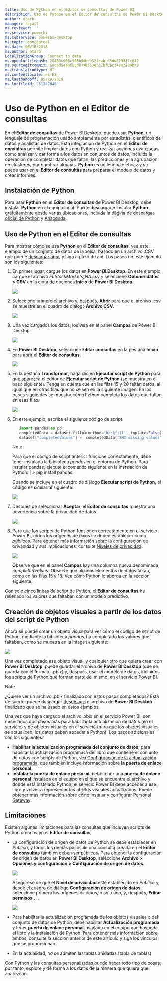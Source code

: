```yaml
---
title: Uso de Python en el Editor de consultas de Power BI
description: Uso de Python en el Editor de consultas de Power BI Desktop para realizar análisis avanzados
author: otarb
manager: rajatt
ms.reviewer: ''
ms.service: powerbi
ms.subservice: powerbi-desktop
ms.topic: conceptual
ms.date: 06/18/2018
ms.author: otarb
LocalizationGroup: Connect to data
ms.openlocfilehash: 28463c065c965b90beb32feabcd5de029311c612
ms.sourcegitcommit: 60dad5aa0d85db790553e537bf8ac34ee3289ba3
ms.translationtype: MT
ms.contentlocale: es-ES
ms.lasthandoff: 05/29/2019
ms.locfileid: "61287848"
---
```

# <a name="using-python-in-query-editor"></a>Uso de Python en el Editor de consultas
En el **Editor de consultas** de Power BI Desktop, puede usar **Python**, un lenguaje de programación usado ampliamente por estadistas, científicos de datos y analistas de datos. Esta integración de Python en el **Editor de consultas** permite limpiar datos con Python y realizar acciones avanzadas, como analizar y dar forma a los datos en conjuntos de datos, incluida la operación de completar datos que faltan, las predicciones y la agrupación en clústeres, por nombrar algunas. **Python** es un lenguaje eficaz y se puede usar en el **Editor de consultas** para preparar el modelo de datos y crear informes.

## <a name="installing-python"></a>Instalación de Python
Para usar **Python** en el **Editor de consultas** de Power BI Desktop, debe instalar **Python** en el equipo local. Puede descargar e instalar **Python** gratuitamente desde varias ubicaciones, incluida la [página de descargas oficial de Python](https://www.python.org/) y [Anaconda](https://anaconda.org/anaconda/python/).

## <a name="using-python-in-query-editor"></a>Uso de Python en el Editor de consultas
Para mostrar cómo se usa **Python** en el **Editor de consultas**, vea este ejemplo de un conjunto de datos de la bolsa, basado en un archivo .CSV que puede [descargar aquí](http://download.microsoft.com/download/F/8/A/F8AA9DC9-8545-4AAE-9305-27AD1D01DC03/EuStockMarkets_NA.csv), y siga a partir de ahí. Los pasos de este ejemplo son los siguientes:

1. En primer lugar, cargue los datos en **Power BI Desktop**. En este ejemplo, cargue el archivo *EuStockMarkets_NA.csv* y seleccione **Obtener datos > CSV** en la cinta de opciones **Inicio** de **Power BI Desktop**.
   
   ![](media/desktop-python-in-query-editor/python-in-query-editor-1.png)
2. Seleccione primero el archivo y, después, **Abrir** para que el archivo .csv se muestre en el cuadro de diálogo **Archivo CSV**.
   
   ![](media/desktop-python-in-query-editor/python-in-query-editor-2.png)
3. Una vez cargados los datos, los verá en el panel **Campos** de Power BI Desktop.
   
   ![](media/desktop-python-in-query-editor/python-in-query-editor-3.png)
4. En **Power BI Desktop**, seleccione **Editar consultas** en la pestaña **Inicio** para abrir el **Editor de consultas**.
   
   ![](media/desktop-python-in-query-editor/python-in-query-editor-4.png)
5. En la pestaña **Transformar**, haga clic en **Ejecutar script de Python** para que aparezca el editor de **Ejecutar script de Python** (se muestra en el paso siguiente). Tenga en cuenta que en las filas 15 y 20 faltan datos, al igual que en otras filas que no se ven en la siguiente imagen. En los pasos siguientes se muestra cómo Python completa los datos que faltan en esas filas.
   
   ![](media/desktop-python-in-query-editor/python-in-query-editor-5.png)
6. En este ejemplo, escriba el siguiente código de script:
   
    ```python
       import pandas as pd
       completedData = dataset.fillna(method='backfill', inplace=False)
       dataset["completedValues"] =  completedData["SMI missing values"]
   ```

   > [!NOTE]
   > Para que el código de script anterior funcione correctamente, debe tener instalada la biblioteca *pandas* en el entorno de Python. Para instalar pandas, ejecute el comando siguiente en la instalación de Python: |      > pip install pandas
   > 
   > 
   
   Cuando se incluye en el cuadro de diálogo **Ejecutar script de Python**, el código es similar al siguiente:
   
   ![](media/desktop-python-in-query-editor/python-in-query-editor-5b.png)
7. Después de seleccionar **Aceptar**, el **Editor de consultas** muestra una advertencia sobre la privacidad de datos.
   
   ![](media/desktop-python-in-query-editor/python-in-query-editor-6.png)
8. Para que los scripts de Python funcionen correctamente en el servicio Power BI, todos los orígenes de datos se deben establecer como *públicos*. Para obtener más información sobre la configuración de privacidad y sus implicaciones, consulte [Niveles de privacidad](desktop-privacy-levels.md).
   
   ![](media/desktop-python-in-query-editor/python-in-query-editor-7.png)
   
   Observe que en el panel **Campos** hay una columna nueva denominada *completedValues*. Observe que algunos elementos de datos faltan, como en las filas 15 y 18. Vea cómo Python lo aborda en la sección siguiente.
   

Con solo cinco líneas de script de Python, el **Editor de consultas** ha rellenado los valores que faltaban con un modelo predictivo.

## <a name="creating-visuals-from-python-script-data"></a>Creación de objetos visuales a partir de los datos del script de Python
Ahora se puede crear un objeto visual para ver cómo el código de script de Python, mediante la biblioteca *pandas*, ha completado los valores que faltaban, como se muestra en la imagen siguiente:

![](media/desktop-python-in-query-editor/python-in-query-editor-8.png)

Una vez completado ese objeto visual, y cualquier otro que quiera crear con **Power BI Desktop**, puede guardar el archivo de **Power BI Desktop** (que se guarda con el formato .pbix) y, después, usar el modelo de datos, incluidos los scripts de Python que forman parte del mismo, en el servicio Power BI.

> [!NOTE]
> ¿Quiere ver un archivo .pbix finalizado con estos pasos completados? Está de suerte: puede descargar [desde aquí](http://download.microsoft.com/download/A/B/C/ABCF5589-B88F-49D4-ADEB-4A623589FC09/Complete%20Values%20with%20Python%20in%20PQ.pbix) el archivo de **Power BI Desktop** finalizado que se ha usado en estos ejemplos.

Una vez que haya cargado el archivo .pbix en el servicio Power BI, son necesarios dos pasos más para habilitar la actualización de datos (en el servicio) y de objetos visuales en el servicio (para que los objetos visuales se actualicen, los datos deben acceder a Python). Los pasos adicionales son los siguientes:

* **Habilitar la actualización programada del conjunto de datos**: para habilitar la actualización programada del libro que contiene el conjunto de datos con scripts de Python, vea [Configuración de la actualización programada](refresh-scheduled-refresh.md), que también incluye información sobre **la puerta de enlace personal**.
* **Instalar la puerta de enlace personal**: debe tener una **puerta de enlace personal** instalada en el equipo en el que se encuentra el archivo y donde está instalado Python; el servicio Power BI debe acceder a ese libro y volver a representar los objetos visuales actualizados. Puede obtener más información sobre cómo [instalar y configurar Personal Gateway](personal-gateway.md).

## <a name="limitations"></a>Limitaciones
Existen algunas limitaciones para las consultas que incluyen scripts de Python creadas en el **Editor de consultas**:

* La configuración de origen de datos de Python se debe establecer en *Pública*, y todos los demás pasos de una consulta creada en el **Editor de consultas** también deben ser públicos. Para obtener la configuración de origen de datos en **Power BI Desktop**, seleccione **Archivo > Opciones y configuración > Configuración de origen de datos**.
  
  ![](media/desktop-python-in-query-editor/python-in-query-editor-9.png)
  
  Asegúrese de que el **Nivel de privacidad** esté establecido en *Público* y, desde el cuadro de diálogo **Configuración de origen de datos**, seleccione primero los orígenes de datos, o solo uno, y, después, **Editar permisos...** .
  
  ![](media/desktop-python-in-query-editor/python-in-query-editor-10.png)    
* Para habilitar la actualización programada de los objetos visuales o del conjunto de datos de Python, debe habilitar **Actualización programada** y tener **puerta de enlace personal** instalada en el equipo que hospeda el libro y la instalación de Python. Para obtener más información sobre ambos, consulte la sección anterior de este artículo y siga los vínculos que se proporcionan.
* En la actualidad, no se admiten las tablas anidadas (tabla de tablas) 

Con Python y las consultas personalizadas puede hacer todo tipo de cosas; por tanto, explore y dé forma a los datos de la manera que quiera que aparezcan.

